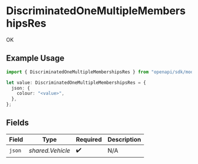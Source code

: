 # DiscriminatedOneMultipleMembershipsRes

OK

## Example Usage

```typescript
import { DiscriminatedOneMultipleMembershipsRes } from "openapi/sdk/models/operations";

let value: DiscriminatedOneMultipleMembershipsRes = {
  json: {
    colour: "<value>",
  },
};
```

## Fields

| Field              | Type               | Required           | Description        |
| ------------------ | ------------------ | ------------------ | ------------------ |
| `json`             | *shared.Vehicle*   | :heavy_check_mark: | N/A                |